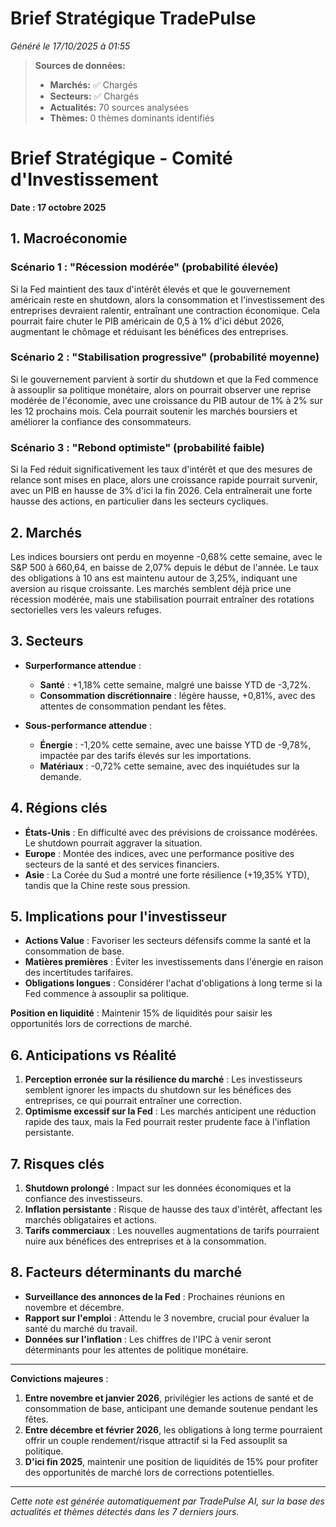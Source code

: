 # Brief Stratégique TradePulse

*Généré le 17/10/2025 à 01:55*

> **Sources de données:**
> - **Marchés:** ✅ Chargés
> - **Secteurs:** ✅ Chargés
> - **Actualités:** 70 sources analysées
> - **Thèmes:** 0 thèmes dominants identifiés

# Brief Stratégique - Comité d'Investissement

**Date : 17 octobre 2025**

## 1. Macroéconomie

### Scénario 1 : "Récession modérée" (probabilité élevée)
Si la Fed maintient des taux d'intérêt élevés et que le gouvernement américain reste en shutdown, alors la consommation et l'investissement des entreprises devraient ralentir, entraînant une contraction économique. Cela pourrait faire chuter le PIB américain de 0,5 à 1% d'ici début 2026, augmentant le chômage et réduisant les bénéfices des entreprises.

### Scénario 2 : "Stabilisation progressive" (probabilité moyenne)
Si le gouvernement parvient à sortir du shutdown et que la Fed commence à assouplir sa politique monétaire, alors on pourrait observer une reprise modérée de l'économie, avec une croissance du PIB autour de 1% à 2% sur les 12 prochains mois. Cela pourrait soutenir les marchés boursiers et améliorer la confiance des consommateurs.

### Scénario 3 : "Rebond optimiste" (probabilité faible)
Si la Fed réduit significativement les taux d'intérêt et que des mesures de relance sont mises en place, alors une croissance rapide pourrait survenir, avec un PIB en hausse de 3% d'ici la fin 2026. Cela entraînerait une forte hausse des actions, en particulier dans les secteurs cycliques.

## 2. Marchés

Les indices boursiers ont perdu en moyenne -0,68% cette semaine, avec le S&P 500 à 660,64, en baisse de 2,07% depuis le début de l'année. Le taux des obligations à 10 ans est maintenu autour de 3,25%, indiquant une aversion au risque croissante. Les marchés semblent déjà price une récession modérée, mais une stabilisation pourrait entraîner des rotations sectorielles vers les valeurs refuges.

## 3. Secteurs

- **Surperformance attendue** : 
  - **Santé** : +1,18% cette semaine, malgré une baisse YTD de -3,72%.
  - **Consommation discrétionnaire** : légère hausse, +0,81%, avec des attentes de consommation pendant les fêtes.

- **Sous-performance attendue** :
  - **Énergie** : -1,20% cette semaine, avec une baisse YTD de -9,78%, impactée par des tarifs élevés sur les importations.
  - **Matériaux** : -0,72% cette semaine, avec des inquiétudes sur la demande.

## 4. Régions clés

- **États-Unis** : En difficulté avec des prévisions de croissance modérées. Le shutdown pourrait aggraver la situation.
- **Europe** : Montée des indices, avec une performance positive des secteurs de la santé et des services financiers.
- **Asie** : La Corée du Sud a montré une forte résilience (+19,35% YTD), tandis que la Chine reste sous pression.

## 5. Implications pour l'investisseur

- **Actions Value** : Favoriser les secteurs défensifs comme la santé et la consommation de base.
- **Matières premières** : Éviter les investissements dans l'énergie en raison des incertitudes tarifaires.
- **Obligations longues** : Considérer l'achat d'obligations à long terme si la Fed commence à assouplir sa politique.

**Position en liquidité** : Maintenir 15% de liquidités pour saisir les opportunités lors de corrections de marché.

## 6. Anticipations vs Réalité

1. **Perception erronée sur la résilience du marché** : Les investisseurs semblent ignorer les impacts du shutdown sur les bénéfices des entreprises, ce qui pourrait entraîner une correction.
2. **Optimisme excessif sur la Fed** : Les marchés anticipent une réduction rapide des taux, mais la Fed pourrait rester prudente face à l'inflation persistante.

## 7. Risques clés

1. **Shutdown prolongé** : Impact sur les données économiques et la confiance des investisseurs.
2. **Inflation persistante** : Risque de hausse des taux d'intérêt, affectant les marchés obligataires et actions.
3. **Tarifs commerciaux** : Les nouvelles augmentations de tarifs pourraient nuire aux bénéfices des entreprises et à la consommation.

## 8. Facteurs déterminants du marché

- **Surveillance des annonces de la Fed** : Prochaines réunions en novembre et décembre.
- **Rapport sur l'emploi** : Attendu le 3 novembre, crucial pour évaluer la santé du marché du travail.
- **Données sur l'inflation** : Les chiffres de l'IPC à venir seront déterminants pour les attentes de politique monétaire.

---

**Convictions majeures** :
1. **Entre novembre et janvier 2026**, privilégier les actions de santé et de consommation de base, anticipant une demande soutenue pendant les fêtes.
2. **Entre décembre et février 2026**, les obligations à long terme pourraient offrir un couple rendement/risque attractif si la Fed assouplit sa politique.
3. **D'ici fin 2025**, maintenir une position de liquidités de 15% pour profiter des opportunités de marché lors de corrections potentielles.

---

*Cette note est générée automatiquement par TradePulse AI, sur la base des actualités et thèmes détectés dans les 7 derniers jours.*

